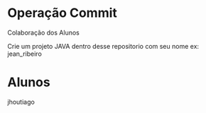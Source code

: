 # Operação Commit
Colaboração dos Alunos

Crie um projeto JAVA dentro desse repositorio com seu nome ex: jean_ribeiro


# Alunos 
jhoutiago